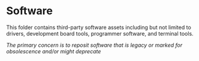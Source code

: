 # Software

This folder contains third-party software assets including but not limited to drivers, development board tools, programmer software, and terminal tools.

*The primary concern is to reposit software that is legacy or marked for obsolescence and/or might deprecate*
